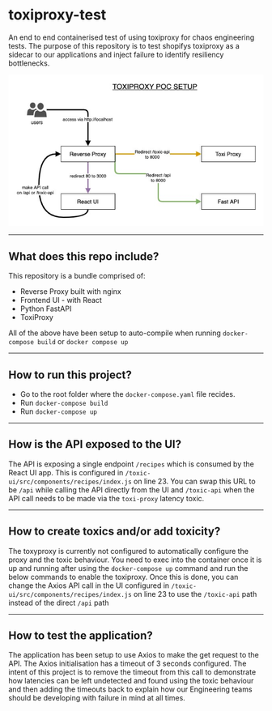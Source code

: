 # toxiproxy-test
An end to end containerised test of using toxiproxy for chaos engineering tests. The purpose of this repository is to test shopifys toxiproxy as a sidecar to our applications and inject failure to identify resiliency bottlenecks.

![setup diagram](./images/toxiproxypoc.jpg)

---
## What does this repo include?
This repository is a bundle comprised of:
- Reverse Proxy built with nginx
- Frontend UI - with React
- Python FastAPI
- ToxiProxy

All of the above have been setup to auto-compile when running `docker-compose build` or `docker compose up`

---

## How to run this project?
- Go to the root folder where the `docker-compose.yaml` file recides.
- Run `docker-compose build`
- Run `docker-compose up`
---
## How is the API exposed to the UI?

The API is exposing a single endpoint `/recipes` which is consumed by the React UI app. This is configured in `/toxic-ui/src/components/recipes/index.js` on line 23. You can swap this URL to be `/api` while calling the API directly from the UI and `/toxic-api` when the API call needs to be made via the `toxi-proxy` latency toxic.

---
## How to create toxics and/or add toxicity?
The toxyproxy is currently not configured to automatically configure the proxy and the toxic behaviour. You need to exec into the container once it is up and running after using the `docker-compose up` command and run the below commands to enable the toxiproxy. Once this is done, you can change the Axios API call in the UI configured in `/toxic-ui/src/components/recipes/index.js` on line 23 to use the `/toxic-api` path instead of the direct `/api` path

---
## How to test the application?
The application has been setup to use Axios to make the get request to the API. The Axios initialisation has a timeout of 3 seconds configured. The intent of this project is to remove the timeout from this call to demonstrate how latencies can be left undetected and found using the toxic behaviour and then adding the timeouts back to explain how our Engineering teams should be developing with failure in mind at all times.